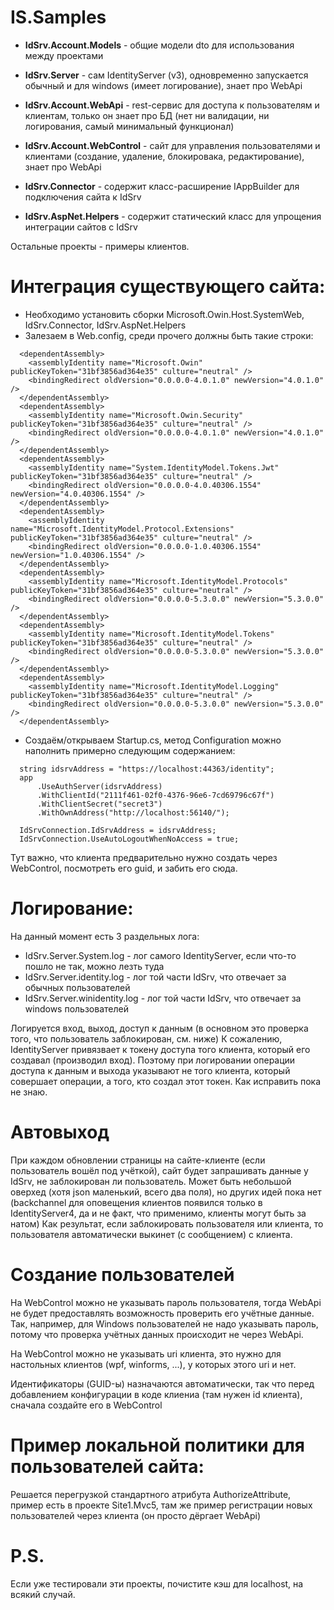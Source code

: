 # IS.Samples
- <b>IdSrv.Account.Models</b> - 
  общие модели dto для использования между проектами
  
- <b>IdSrv.Server</b> - сам IdentityServer (v3), одновременно запускается обычный и для windows (имеет логирование), знает про WebApi
- <b>IdSrv.Account.WebApi</b> - rest-сервис для доступа к пользователям и клиентам, только он знает про БД (нет ни валидации, ни логирования, самый минимальный функционал)
- <b>IdSrv.Account.WebControl</b> - сайт для управления пользователями и клиентами (создание, удаление, блокировака, редактирование), знает про WebApi
- <b>IdSrv.Connector</b> - содержит класс-расширение IAppBuilder для подключения сайта к IdSrv
- <b>IdSrv.AspNet.Helpers</b> - содержит статический класс для упрощения интеграции сайтов с IdSrv


Остальные проекты - примеры клиентов.

# Интеграция существующего сайта:
- Необходимо установить сборки Microsoft.Owin.Host.SystemWeb, IdSrv.Connector, IdSrv.AspNet.Helpers
- Залезаем в Web.config, среди прочего должны быть такие строки:
```
  <dependentAssembly>
    <assemblyIdentity name="Microsoft.Owin" publicKeyToken="31bf3856ad364e35" culture="neutral" />
    <bindingRedirect oldVersion="0.0.0.0-4.0.1.0" newVersion="4.0.1.0" />
  </dependentAssembly>
  <dependentAssembly>
    <assemblyIdentity name="Microsoft.Owin.Security" publicKeyToken="31bf3856ad364e35" culture="neutral" />
    <bindingRedirect oldVersion="0.0.0.0-4.0.1.0" newVersion="4.0.1.0" />
  </dependentAssembly>
  <dependentAssembly>
    <assemblyIdentity name="System.IdentityModel.Tokens.Jwt" publicKeyToken="31bf3856ad364e35" culture="neutral" />
    <bindingRedirect oldVersion="0.0.0.0-4.0.40306.1554" newVersion="4.0.40306.1554" />
  </dependentAssembly>
  <dependentAssembly>
    <assemblyIdentity name="Microsoft.IdentityModel.Protocol.Extensions" publicKeyToken="31bf3856ad364e35" culture="neutral" />
    <bindingRedirect oldVersion="0.0.0.0-1.0.40306.1554" newVersion="1.0.40306.1554" />
  </dependentAssembly>
  <dependentAssembly>
    <assemblyIdentity name="Microsoft.IdentityModel.Protocols" publicKeyToken="31bf3856ad364e35" culture="neutral" />
    <bindingRedirect oldVersion="0.0.0.0-5.3.0.0" newVersion="5.3.0.0" />
  </dependentAssembly>
  <dependentAssembly>
    <assemblyIdentity name="Microsoft.IdentityModel.Tokens" publicKeyToken="31bf3856ad364e35" culture="neutral" />
    <bindingRedirect oldVersion="0.0.0.0-5.3.0.0" newVersion="5.3.0.0" />
  </dependentAssembly>
  <dependentAssembly>
    <assemblyIdentity name="Microsoft.IdentityModel.Logging" publicKeyToken="31bf3856ad364e35" culture="neutral" />
    <bindingRedirect oldVersion="0.0.0.0-5.3.0.0" newVersion="5.3.0.0" />
  </dependentAssembly>
```
- Создаём/открываем Startup.cs, метод Configuration можно наполнить примерно следующим содержанием:
```
  string idsrvAddress = "https://localhost:44363/identity";
  app
      .UseAuthServer(idsrvAddress)
      .WithClientId("2111f461-02f0-4376-96e6-7cd69796c67f")
      .WithClientSecret("secret3")
      .WithOwnAddress("http://localhost:56140/");

  IdSrvConnection.IdSrvAddress = idsrvAddress;
  IdSrvConnection.UseAutoLogoutWhenNoAccess = true;
```
Тут важно, что клиента предварительно нужно создать через WebControl, посмотреть его guid, и забить его сюда.

# Логирование:
На данный момент есть 3 раздельных лога:
- IdSrv.Server.System.log - лог самого IdentityServer, если что-то пошло не так, можно лезть туда
- IdSrv.Server.identity.log - лог той части IdSrv, что отвечает за обычных пользователей
- IdSrv.Server.winidentity.log - лог той части IdSrv, что отвечает за windows пользователей

Логируется вход, выход, доступ к данным (в основном это проверка того, что пользователь заблокирован, см. ниже)
К сожалению, IdentityServer привязвает к токену доступа того клиента, который его создавал (производил вход). 
Поэтому при логировании операции доступа к данным и выхода указывают не того клиента, который совершает операции, а того, кто создал этот токен.
Как исправить пока не знаю.

# Автовыход
При каждом обновлении страницы на сайте-клиенте (если пользователь вошёл под учёткой), сайт будет запрашивать данные у IdSrv, не заблокирован ли пользователь.
Может быть небольшой оверхед (хотя json маленький, всего два поля), но других идей пока нет (backchannel для оповещения клиентов появился только в IdentityServer4, да и не факт, что применимо, клиенты могут быть за натом)
Как результат, если заблокировать пользователя или клиента, то пользователя автоматически выкинет (с сообщением) с клиента.

# Создание пользователей
На WebControl можно не указывать пароль пользователя, тогда WebApi не будет предоставлять возможность проверить его учётные данные.
Так, например, для Windows пользователей не надо указывать пароль, потому что проверка учётных данных происходит не через WebApi.

На WebControl можно не указывать uri клиента, это нужно для настольных клиентов (wpf, winforms, ...), у которых этого uri и нет.

Идентификаторы (GUID-ы) назначаются автоматически, так что перед добавлением конфигурации в коде клиениа (там нужен id клиента), сначала создайте его в WebControl

# Пример локальной политики для пользователей сайта:
Решается перегрузкой стандартного атрибута AuthorizeAttribute, пример есть в проекте Site1.Mvc5, там же пример регистрации новых пользователей через клиента (он просто дёргает WebApi)

# P.S.
Если уже тестировали эти проекты, почистите кэш для localhost, на всякий случай.
